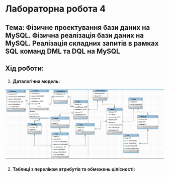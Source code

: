 # Лабораторна робота 4
## Тема: Фізичне проектування бази даних на MySQL. Фізична реалізація бази даних на MySQL. Реалізація складних запитів в рамках SQL команд DML та DQL на MySQL
## Хід роботи:
1. #### Даталогічна модель:

![Діаграма:](https://github.com/MonMon201/DB/blob/master/docs/src/DLM0.png)

2. #### Таблиці з переліком атрибутів та обмежень цілісності:

